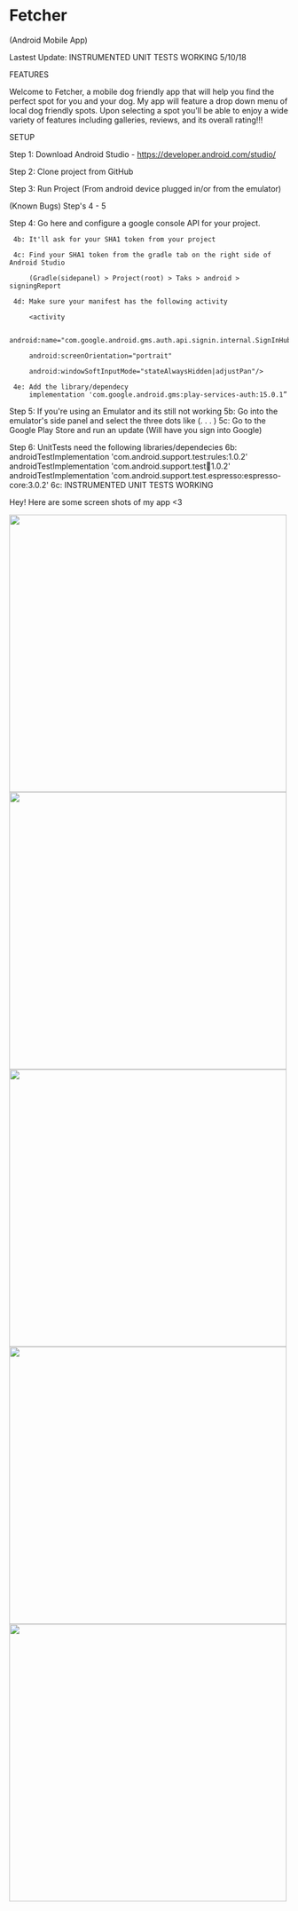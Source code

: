 # Fetcher
(Android Mobile App)

Lastest Update: INSTRUMENTED UNIT TESTS WORKING 5/10/18

FEATURES

Welcome to Fetcher, a mobile dog friendly app that will help you find the perfect spot for you and your dog.
My app will feature a drop down menu of local dog friendly spots. Upon selecting a spot you'll be able to
enjoy a wide variety of features including galleries, reviews, and its overall rating!!! 

SETUP

Step 1: Download Android Studio - https://developer.android.com/studio/

Step 2: Clone project from GitHub

Step 3: Run Project (From android device plugged in/or from the emulator)

(Known Bugs) Step's 4 - 5

Step 4: Go here and configure a google console API for your project.

     4b: It'll ask for your SHA1 token from your project 
     
     4c: Find your SHA1 token from the gradle tab on the right side of Android Studio
     
         (Gradle(sidepanel) > Project(root) > Taks > android > signingReport
         
     4d: Make sure your manifest has the following activity
     
         <activity 
         
         android:name="com.google.android.gms.auth.api.signin.internal.SignInHubActivity"
         
         android:screenOrientation="portrait"
         
         android:windowSoftInputMode="stateAlwaysHidden|adjustPan"/>
         
     4e: Add the library/dependecy
         implementation 'com.google.android.gms:play-services-auth:15.0.1”
         
Step 5: If you're using an Emulator and its still not working
     5b: Go into the emulator's side panel and select the three dots like (. . . )
     5c: Go to the Google Play Store and run an update (Will have you sign into Google)
     
Step 6: UnitTests need the following libraries/dependecies
     6b: androidTestImplementation 'com.android.support.test:rules:1.0.2'
         androidTestImplementation 'com.android.support.test:runner:1.0.2'
         androidTestImplementation 'com.android.support.test.espresso:espresso-core:3.0.2'
     6c: INSTRUMENTED UNIT TESTS WORKING







Hey! Here are some screen shots of my app <3 

<img height="500" src="https://user-images.githubusercontent.com/31251244/39865637-119f6480-5413-11e8-8363-dd0235c2a493.png">

<img height="500" src="https://user-images.githubusercontent.com/31251244/39870642-b830c6fe-5427-11e8-9867-91a6e5eb83b5.png">

<img height="500" src="https://user-images.githubusercontent.com/31251244/39903004-7e5edd48-5496-11e8-93c4-37b81c018049.png">

<img height="500" src="https://user-images.githubusercontent.com/31251244/39903016-8c3b4e24-5496-11e8-898d-111188c59a93.png">

<img height="500" src="https://user-images.githubusercontent.com/31251244/39903017-8f06d178-5496-11e8-89ab-c204698b2e7f.png">


